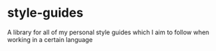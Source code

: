 # style-guides
A library for all of my personal style guides which I aim to follow when working in a certain language
